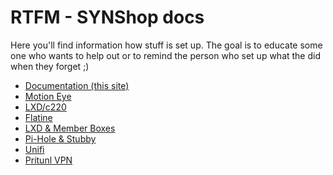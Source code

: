 # RTFM - SYNShop docs  
 
Here you'll find information how stuff is set up.  The goal
is to educate some one who wants to help out or to
remind the person who set up what the did when 
they forget ;)

* [Documentation (this site)](docs/docs.md)
* [Motion Eye](docs/motioneye.md)
* [LXD/c220](docs/c220.md)
* [Flatine](docs/flatline.md)
* [LXD & Member Boxes](docs/lxd-member-boxes)
* [Pi-Hole & Stubby](docs/pi-hole-stubby.md)
* [Unifi](docs/unifi.md)
* [Pritunl VPN](docs/pritunl.md)
